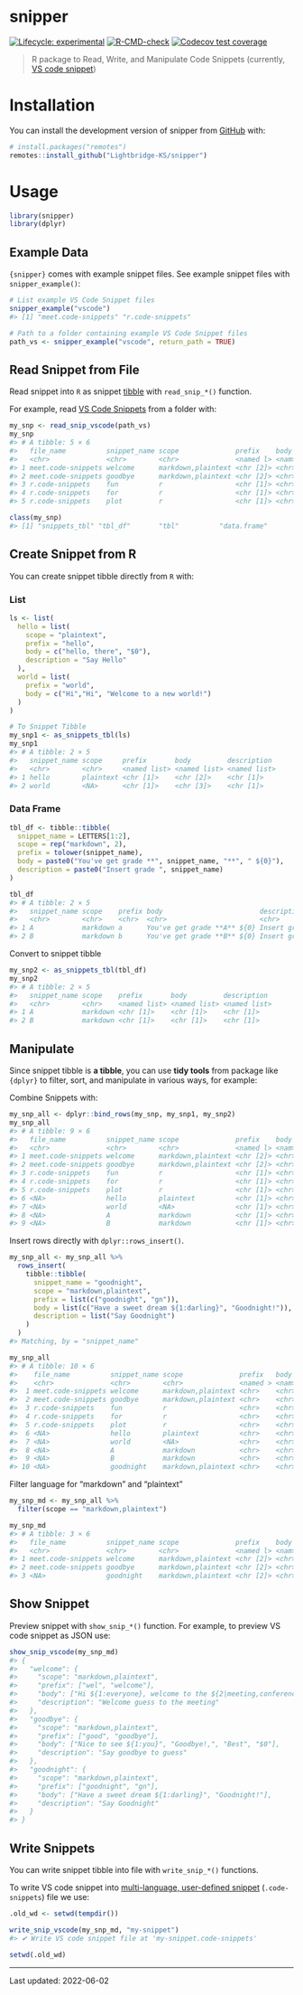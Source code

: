 
<!-- README.md is generated from README.Rmd. Please edit that file -->

# snipper

<!-- badges: start -->

[![Lifecycle:
experimental](https://img.shields.io/badge/lifecycle-experimental-orange.svg)](https://lifecycle.r-lib.org/articles/stages.html#experimental)
[![R-CMD-check](https://github.com/Lightbridge-KS/snipper/workflows/R-CMD-check/badge.svg)](https://github.com/Lightbridge-KS/snipper/actions)
[![Codecov test
coverage](https://codecov.io/gh/Lightbridge-KS/snipper/branch/main/graph/badge.svg)](https://app.codecov.io/gh/Lightbridge-KS/snipper?branch=main)
<!-- badges: end -->

> R package to Read, Write, and Manipulate Code Snippets (currently, [VS
> code
> snippet](https://code.visualstudio.com/docs/editor/userdefinedsnippets#_snippet-scope))

# Installation

You can install the development version of snipper from
[GitHub](https://github.com/) with:

``` r
# install.packages("remotes")
remotes::install_github("Lightbridge-KS/snipper")
```

# Usage

``` r
library(snipper)
library(dplyr)
```

## Example Data

`{snipper}` comes with example snippet files. See example snippet files
with `snipper_example()`:

``` r
# List example VS Code Snippet files
snipper_example("vscode")
#> [1] "meet.code-snippets" "r.code-snippets"

# Path to a folder containing example VS Code Snippet files
path_vs <- snipper_example("vscode", return_path = TRUE)
```

## Read Snippet from File

Read snippet into `R` as snippet [tibble](https://tibble.tidyverse.org)
with `read_snip_*()` function.

For example, read [VS Code
Snippets](https://code.visualstudio.com/docs/editor/userdefinedsnippets)
from a folder with:

``` r
my_snp <- read_snip_vscode(path_vs)
my_snp
#> # A tibble: 5 × 6
#>   file_name          snippet_name scope              prefix    body  description
#>   <chr>              <chr>        <chr>              <named l> <nam> <named lis>
#> 1 meet.code-snippets welcome      markdown,plaintext <chr [2]> <chr> <chr [1]>  
#> 2 meet.code-snippets goodbye      markdown,plaintext <chr [2]> <chr> <chr [1]>  
#> 3 r.code-snippets    fun          r                  <chr [1]> <chr> <chr [1]>  
#> 4 r.code-snippets    for          r                  <chr [1]> <chr> <chr [1]>  
#> 5 r.code-snippets    plot         r                  <chr [1]> <chr> <chr [1]>
```

``` r
class(my_snp)
#> [1] "snippets_tbl" "tbl_df"       "tbl"          "data.frame"
```

## Create Snippet from R

You can create snippet tibble directly from `R` with:

### List

``` r
ls <- list(
  hello = list(
    scope = "plaintext",
    prefix = "hello",
    body = c("hello, there", "$0"),
    description = "Say Hello"
  ),
  world = list(
    prefix = "world",
    body = c("Hi","Hi", "Welcome to a new world!")
  )
) 

# To Snippet Tibble
my_snp1 <- as_snippets_tbl(ls)
my_snp1
#> # A tibble: 2 × 5
#>   snippet_name scope     prefix       body         description 
#>   <chr>        <chr>     <named list> <named list> <named list>
#> 1 hello        plaintext <chr [1]>    <chr [2]>    <chr [1]>   
#> 2 world        <NA>      <chr [1]>    <chr [3]>    <chr [1]>
```

### Data Frame

``` r
tbl_df <- tibble::tibble(
  snippet_name = LETTERS[1:2],
  scope = rep("markdown", 2),
  prefix = tolower(snippet_name),
  body = paste0("You've get grade **", snippet_name, "**", " ${0}"),
  description = paste0("Insert grade ", snippet_name)
)

tbl_df
#> # A tibble: 2 × 5
#>   snippet_name scope    prefix body                        description   
#>   <chr>        <chr>    <chr>  <chr>                       <chr>         
#> 1 A            markdown a      You've get grade **A** ${0} Insert grade A
#> 2 B            markdown b      You've get grade **B** ${0} Insert grade B
```

Convert to snippet tibble

``` r
my_snp2 <- as_snippets_tbl(tbl_df)
my_snp2
#> # A tibble: 2 × 5
#>   snippet_name scope    prefix       body         description 
#>   <chr>        <chr>    <named list> <named list> <named list>
#> 1 A            markdown <chr [1]>    <chr [1]>    <chr [1]>   
#> 2 B            markdown <chr [1]>    <chr [1]>    <chr [1]>
```

## Manipulate

Since snippet tibble is **a tibble**, you can use **tidy tools** from
package like `{dplyr}` to filter, sort, and manipulate in various ways,
for example:

Combine Snippets with:

``` r
my_snp_all <- dplyr::bind_rows(my_snp, my_snp1, my_snp2) 
my_snp_all
#> # A tibble: 9 × 6
#>   file_name          snippet_name scope              prefix    body  description
#>   <chr>              <chr>        <chr>              <named l> <nam> <named lis>
#> 1 meet.code-snippets welcome      markdown,plaintext <chr [2]> <chr> <chr [1]>  
#> 2 meet.code-snippets goodbye      markdown,plaintext <chr [2]> <chr> <chr [1]>  
#> 3 r.code-snippets    fun          r                  <chr [1]> <chr> <chr [1]>  
#> 4 r.code-snippets    for          r                  <chr [1]> <chr> <chr [1]>  
#> 5 r.code-snippets    plot         r                  <chr [1]> <chr> <chr [1]>  
#> 6 <NA>               hello        plaintext          <chr [1]> <chr> <chr [1]>  
#> 7 <NA>               world        <NA>               <chr [1]> <chr> <chr [1]>  
#> 8 <NA>               A            markdown           <chr [1]> <chr> <chr [1]>  
#> 9 <NA>               B            markdown           <chr [1]> <chr> <chr [1]>
```

Insert rows directly with `dplyr::rows_insert()`.

``` r
my_snp_all <- my_snp_all %>% 
  rows_insert(
    tibble::tibble(
      snippet_name = "goodnight",
      scope = "markdown,plaintext",
      prefix = list(c("goodnight", "gn")),
      body = list(c("Have a sweet dream ${1:darling}", "Goodnight!")),
      description = list("Say Goodnight")
    )
  ) 
#> Matching, by = "snippet_name"

my_snp_all
#> # A tibble: 10 × 6
#>    file_name          snippet_name scope              prefix   body  description
#>    <chr>              <chr>        <chr>              <named > <nam> <named lis>
#>  1 meet.code-snippets welcome      markdown,plaintext <chr>    <chr> <chr [1]>  
#>  2 meet.code-snippets goodbye      markdown,plaintext <chr>    <chr> <chr [1]>  
#>  3 r.code-snippets    fun          r                  <chr>    <chr> <chr [1]>  
#>  4 r.code-snippets    for          r                  <chr>    <chr> <chr [1]>  
#>  5 r.code-snippets    plot         r                  <chr>    <chr> <chr [1]>  
#>  6 <NA>               hello        plaintext          <chr>    <chr> <chr [1]>  
#>  7 <NA>               world        <NA>               <chr>    <chr> <chr [1]>  
#>  8 <NA>               A            markdown           <chr>    <chr> <chr [1]>  
#>  9 <NA>               B            markdown           <chr>    <chr> <chr [1]>  
#> 10 <NA>               goodnight    markdown,plaintext <chr>    <chr> <chr [1]>
```

Filter language for “markdown” and “plaintext”

``` r
my_snp_md <- my_snp_all %>% 
  filter(scope == "markdown,plaintext")

my_snp_md
#> # A tibble: 3 × 6
#>   file_name          snippet_name scope              prefix    body  description
#>   <chr>              <chr>        <chr>              <named l> <nam> <named lis>
#> 1 meet.code-snippets welcome      markdown,plaintext <chr [2]> <chr> <chr [1]>  
#> 2 meet.code-snippets goodbye      markdown,plaintext <chr [2]> <chr> <chr [1]>  
#> 3 <NA>               goodnight    markdown,plaintext <chr [2]> <chr> <chr [1]>
```

## Show Snippet

Preview snippet with `show_snip_*()` function. For example, to preview
VS code snippet as JSON use:

``` r
show_snip_vscode(my_snp_md)
#> {
#>   "welcome": {
#>     "scope": "markdown,plaintext",
#>     "prefix": ["wel", "welcome"],
#>     "body": ["Hi ${1:everyone}, welcome to the ${2|meeting,conference|}.", "$0"],
#>     "description": "Welcome guess to the meeting"
#>   },
#>   "goodbye": {
#>     "scope": "markdown,plaintext",
#>     "prefix": ["good", "goodbye"],
#>     "body": ["Nice to see ${1:you}", "Goodbye!,", "Best", "$0"],
#>     "description": "Say goodbye to guess"
#>   },
#>   "goodnight": {
#>     "scope": "markdown,plaintext",
#>     "prefix": ["goodnight", "gn"],
#>     "body": ["Have a sweet dream ${1:darling}", "Goodnight!"],
#>     "description": "Say Goodnight"
#>   }
#> }
```

## Write Snippets

You can write snippet tibble into file with `write_snip_*()` functions.

To write VS code snippet into [multi-language, user-defined
snippet](https://code.visualstudio.com/docs/editor/userdefinedsnippets#_snippet-scope)
(`.code-snippets`) file we use:

``` r
.old_wd <- setwd(tempdir())

write_snip_vscode(my_snp_md, "my-snippet")
#> ✔ Write VS code snippet file at 'my-snippet.code-snippets'

setwd(.old_wd)
```

------------------------------------------------------------------------

Last updated: 2022-06-02
